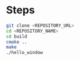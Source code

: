 # Steps

```bash
git clone <REPOSITORY_URL>
cd <REPOSITORY_NAME>
cd build
cmake ..
make
./hello_window
